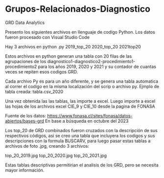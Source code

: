 # Grupos-Relacionados-Diagnostico
GRD Data Analytics

Presento los siguientes archivos en llenguaje de codigo Python.
Los datos fueron procesado con Visual Studio Code

Hay 3 archivos en python .py
2019_top_20
2020_top_20
2021top20

Estos archivos en python generan una tabla con 20 filas de las agrupaciones de los diagnostico1-diagnostico2-procedimiento1-procedimiento2 para los años 2019, 2020 y 2021 
y su contador de cuantas veces se repiten esos codigos GRD.

Cada archivo Py es para un año diferente, y se genera una tabla automatica al correr el codigo en la misma localización del scrip o archivo py.
Ejmplo de tabla creada: tabla.csv_2020

Una vez obtenida las las tablas, las importe a excel. 
Luego importe a excel las hojas de los archivos excel CIE_9 y CIE_10 desde la pagina de FONASA

Fuente de los datos: 
https://www.fonasa.cl/sites/fonasa/datos-abiertos/bases-grd 
En base a búsqueda en octubre del 2023

Los top_20 de GRD combinados fueron cruzados con la descripción de sus respectivos códigos, asi se creo una tabla que incluyera
los codigos y sus descripciones con la formula BUSCARV, para luego pasar estas tablas a archivos de foto .jpg, creando 3 archivos:

top_20_2019.jpg
top_20_2020.jpg
top_20_2021.jpg

Estas tablas descriptivas permitirian el analisis de los GRD, pero se necesita mayor información.
